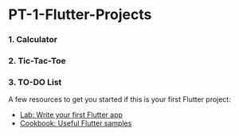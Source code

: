 # PT-1-Flutter-Projects

<h3>1. Calculator</h3>
<h3>2. Tic-Tac-Toe</h3>
<h3>3. TO-DO List</h3>

A few resources to get you started if this is your first Flutter project:

- [Lab: Write your first Flutter app](https://flutter.dev/docs/get-started/codelab)
- [Cookbook: Useful Flutter samples](https://flutter.dev/docs/cookbook)
